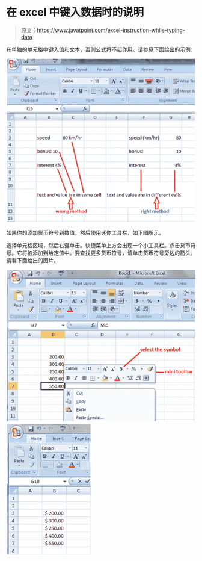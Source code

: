 # 在 excel 中键入数据时的说明

> 原文：<https://www.javatpoint.com/excel-instruction-while-typing-data>

在单独的单元格中键入值和文本，否则公式将不起作用。请参见下面给出的示例:

![Excel instruction while typing data 1](img/ff2f544417360c9be5b02cf4d503afaa.png)

如果你想添加货币符号到数值，然后使用迷你工具栏，如下图所示。

选择单元格区域，然后右键单击。快捷菜单上方会出现一个小工具栏。点击货币符号。它将被添加到给定值中。要查找更多货币符号，请单击货币符号旁边的箭头。请看下面给出的图片。

![Excel instruction while typing data 2](img/2d0bc0d1e1d54bbd32d1605ada4ea425.png)
![Excel instruction while typing data 3](img/6b576fcc12176a6b854b6dffa93e168f.png)